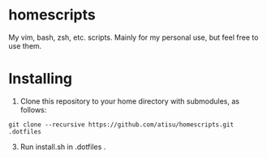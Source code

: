 # homescripts
My vim, bash, zsh, etc. scripts. Mainly for my personal use, but feel free to
use them.

# Installing

1. Clone this repository to your home directory with submodules, as follows:

 `git clone --recursive https://github.com/atisu/homescripts.git .dotfiles`

3. Run install.sh in .dotfiles .

